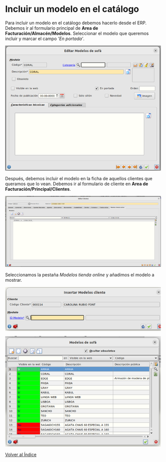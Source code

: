 # Incluir un modelo en el catálogo

Para incluir un modelo en el catálogo debemos hacerlo desde el ERP. Debemos ir al formulario principal de **Area de Facturación/Almacén/Modelos**. Seleccionar el modelo que queremos incluir y marcar el campo _'En portada'_.

![Incluir en catálogo](./img/incluircatalogo.png)

Después, debemos incluir el modelo en la ficha de aquellos clientes que queramos que lo vean. Debemos ir al formulario de cliente en **Area de Facturación/Principal/Clientes**.

![Seleccionar pestaña](./img/cliente.png)

Seleccionamos la pestaña _Modelos tienda online_ y añadimos el modelo a mostrar.

![Formulario de modelo](./img/form_modelo.png)

![Selecciona de modelo](./img/select_modelo.png)

[Volver al Índice](./index.md)
